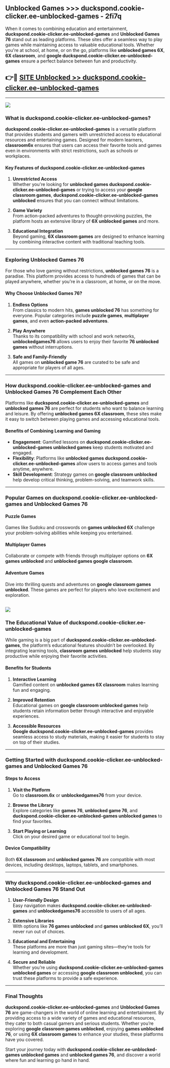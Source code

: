 ## Unblocked Games >>> duckspond.cookie-clicker.ee-unblocked-games - 2fi7q 

When it comes to combining education and entertainment, **duckspond.cookie-clicker.ee-unblocked-games** and **Unblocked Games 76** stand out as leading platforms. These sites offer a seamless way to play games while maintaining access to valuable educational tools. Whether you're at school, at home, or on the go, platforms like **unblocked games 6X**, **6X classroom**, and **google duckspond.cookie-clicker.ee-unblocked-games** ensure a perfect balance between fun and productivity.
## 👉🔴 [SITE Unblocked >> duckspond.cookie-clicker.ee-unblocked-games](http://unblockedgames.edu.pl?title=duckspond.cookie-clicker.ee-unblocked-games&ref=24J)
---
<a href="http://unblockedgames.edu.pl?title=duckspond.cookie-clicker.ee-unblocked-games&ref=24J/"><img src="https://github.com/user-attachments/assets/438f12ca-57a4-47a3-8ead-c64da593a1e5"/></a>
### What is duckspond.cookie-clicker.ee-unblocked-games?  

**duckspond.cookie-clicker.ee-unblocked-games** is a versatile platform that provides students and gamers with unrestricted access to educational resources and entertaining games. Designed for modern learners, **classroom6x** ensures that users can access their favorite tools and games even in environments with strict restrictions, such as schools or workplaces.  

#### Key Features of duckspond.cookie-clicker.ee-unblocked-games  

1. **Unrestricted Access**  
   Whether you're looking for **unblocked games duckspond.cookie-clicker.ee-unblocked-games** or trying to access your **google classroom games**, **duckspond.cookie-clicker.ee-unblocked-games unblocked** ensures that you can connect without limitations.  

2. **Game Variety**  
   From action-packed adventures to thought-provoking puzzles, the platform hosts an extensive library of **6X unblocked games** and more.  

3. **Educational Integration**  
   Beyond gaming, **6X classroom games** are designed to enhance learning by combining interactive content with traditional teaching tools.  



---

### Exploring Unblocked Games 76  

For those who love gaming without restrictions, **unblocked games 76** is a paradise. This platform provides access to hundreds of games that can be played anywhere, whether you're in a classroom, at home, or on the move.  

#### Why Choose Unblocked Games 76?  

1. **Endless Options**  
   From classics to modern hits, **games unblocked 76** has something for everyone. Popular categories include **puzzle games**, **multiplayer games**, and even **action-packed adventures**.  

2. **Play Anywhere**  
   Thanks to its compatibility with school and work networks, **unblockedgames76** allows users to enjoy their favorite **76 unblocked games** without interruptions.  

3. **Safe and Family-Friendly**  
   All games on **unblocked game 76** are curated to be safe and appropriate for players of all ages.  

---

### How duckspond.cookie-clicker.ee-unblocked-games and Unblocked Games 76 Complement Each Other  

Platforms like **duckspond.cookie-clicker.ee-unblocked-games** and **unblocked games 76** are perfect for students who want to balance learning and leisure. By offering **unblocked games 6X classroom**, these sites make it easy to switch between playing games and accessing educational tools.  

#### Benefits of Combining Learning and Gaming  

- **Engagement**: Gamified lessons on **duckspond.cookie-clicker.ee-unblocked-games unblocked games** keep students motivated and engaged.  
- **Flexibility**: Platforms like **unblocked games duckspond.cookie-clicker.ee-unblocked-games** allow users to access games and tools anytime, anywhere.  
- **Skill Development**: Strategy games on **google classroom unblocked** help develop critical thinking, problem-solving, and teamwork skills.  

---

### Popular Games on duckspond.cookie-clicker.ee-unblocked-games and Unblocked Games 76  

#### Puzzle Games  

Games like Sudoku and crosswords on **games unblocked 6X** challenge your problem-solving abilities while keeping you entertained.  

#### Multiplayer Games  

Collaborate or compete with friends through multiplayer options on **6X games unblocked** and **unblocked games google classroom**.  

#### Adventure Games  

Dive into thrilling quests and adventures on **google classroom games unblocked**. These games are perfect for players who love excitement and exploration.  

<a href="http://download.freeplayer.one?title=duckspond.cookie-clicker.ee-unblocked-games&ref=23D/"><img src="https://github.com/user-attachments/assets/fe0c3e91-c8e1-489c-acf0-e2f614c12fb8"/></a>
---

### The Educational Value of duckspond.cookie-clicker.ee-unblocked-games  

While gaming is a big part of **duckspond.cookie-clicker.ee-unblocked-games**, the platform’s educational features shouldn’t be overlooked. By integrating learning tools, **classroom games unblocked** help students stay productive while enjoying their favorite activities.  

#### Benefits for Students  

1. **Interactive Learning**  
   Gamified content on **unblocked games 6X classroom** makes learning fun and engaging.  

2. **Improved Retention**  
   Educational games on **google classroom unblocked games** help students retain information better through interactive and enjoyable experiences.  

3. **Accessible Resources**  
   **Google duckspond.cookie-clicker.ee-unblocked-games** provides seamless access to study materials, making it easier for students to stay on top of their studies.  

---

### Getting Started with duckspond.cookie-clicker.ee-unblocked-games and Unblocked Games 76  

#### Steps to Access  

1. **Visit the Platform**  
   Go to **classroom.6x** or **unblockedgames76** from your device.  

2. **Browse the Library**  
   Explore categories like **games 76**, **unblocked game 76**, and **duckspond.cookie-clicker.ee-unblocked-games unblocked games** to find your favorites.  

3. **Start Playing or Learning**  
   Click on your desired game or educational tool to begin.  

#### Device Compatibility  

Both **6X classroom** and **unblocked games 76** are compatible with most devices, including desktops, laptops, tablets, and smartphones.  

---

### Why duckspond.cookie-clicker.ee-unblocked-games and Unblocked Games 76 Stand Out  

1. **User-Friendly Design**  
   Easy navigation makes **duckspond.cookie-clicker.ee-unblocked-games** and **unblockedgames76** accessible to users of all ages.  

2. **Extensive Libraries**  
   With options like **76 games unblocked** and **games unblocked 6X**, you’ll never run out of choices.  

3. **Educational and Entertaining**  
   These platforms are more than just gaming sites—they’re tools for learning and development.  

4. **Secure and Reliable**  
   Whether you’re using **duckspond.cookie-clicker.ee-unblocked-games unblocked games** or accessing **google classroom unblocked**, you can trust these platforms to provide a safe experience.  

---

### Final Thoughts  

**duckspond.cookie-clicker.ee-unblocked-games** and **Unblocked Games 76** are game-changers in the world of online learning and entertainment. By providing access to a wide variety of games and educational resources, they cater to both casual gamers and serious students. Whether you’re exploring **google classroom games unblocked**, enjoying **games unblocked 76**, or using **6X classroom games** to enhance your studies, these platforms have you covered.  

Start your journey today with **duckspond.cookie-clicker.ee-unblocked-games unblocked games** and **unblocked games 76**, and discover a world where fun and learning go hand in hand.  